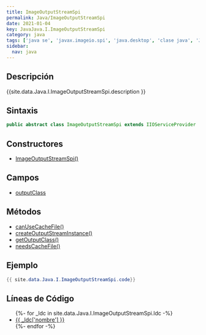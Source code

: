 ```yaml
---
title: ImageOutputStreamSpi
permalink: Java/ImageOutputStreamSpi
date: 2021-01-04
key: JavaJava.I.ImageOutputStreamSpi
category: java
tags: ['java se', 'javax.imageio.spi', 'java.desktop', 'clase java', 'Java 1.0']
sidebar: 
  nav: java
---
```


## Descripción
{{site.data.Java.I.ImageOutputStreamSpi.description }}

## Sintaxis
~~~java
public abstract class ImageOutputStreamSpi extends IIOServiceProvider
~~~

## Constructores
* [ImageOutputStreamSpi()](/Java/ImageOutputStreamSpi/ImageOutputStreamSpi/)

## Campos
* [outputClass](/Java/ImageOutputStreamSpi/outputClass)

## Métodos
* [canUseCacheFile()](/Java/ImageOutputStreamSpi/canUseCacheFile)
* [createOutputStreamInstance()](/Java/ImageOutputStreamSpi/createOutputStreamInstance)
* [getOutputClass()](/Java/ImageOutputStreamSpi/getOutputClass)
* [needsCacheFile()](/Java/ImageOutputStreamSpi/needsCacheFile)

## Ejemplo
~~~java
{{ site.data.Java.I.ImageOutputStreamSpi.code}}
~~~

## Líneas de Código
<ul>
{%- for _ldc in site.data.Java.I.ImageOutputStreamSpi.ldc -%}
   <li>
       <a href="{{_ldc['url'] }}">{{ _ldc['nombre'] }}</a>
   </li>
{%- endfor -%}
</ul>
